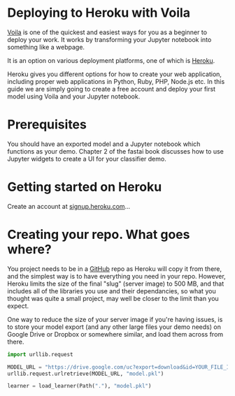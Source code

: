 # Deploying to Heroku with Voila

[Voila](https://voila.readthedocs.io/) is one of the quickest and easiest ways for you as a beginner to deploy your work. 
It works by transforming your Jupyter notebook into something like a webpage.

It is an option on various deployment platforms, one of which is [Heroku](http://www.heroku.com). 

Heroku gives you different options for how to create your web application, including proper web applications in Python, Ruby, PHP, Node.js etc. 
In this guide we are simply going to create a free account and deploy your first model using Voila and your Jupyter notebook.

# Prerequisites

You should have an exported model and a Jupyter notebook which functions as your demo. Chapter 2 of the fastai book discusses how to use Jupyter widgets to create a UI for your classifier demo.

# Getting started on Heroku

Create an account at [signup.heroku.com](http://signup.heroku.com/)...

# Creating your repo. What goes where?

You project needs to be in a [GitHub](https://github.com/) repo as Heroku will copy it from there, and the simplest way is to have everything you need in your repo. However, Heroku limits the size of the final "slug" (server image) to 500 MB, and that includes all of the libraries you use and their dependancies, so what you thought was quite a small project, may well be closer to the limit than you expect.

One way to reduce the size of your server image if you're having issues, is to store your model export (and any other large files your demo needs) on Google Drive or Dropbox or somewhere similar, and load them across from there.

``` Python
import urllib.request

MODEL_URL = "https://drive.google.com/uc?export=download&id=YOUR_FILE_ID"
urllib.request.urlretrieve(MODEL_URL, "model.pkl")

learner = load_learner(Path("."), "model.pkl")
```

